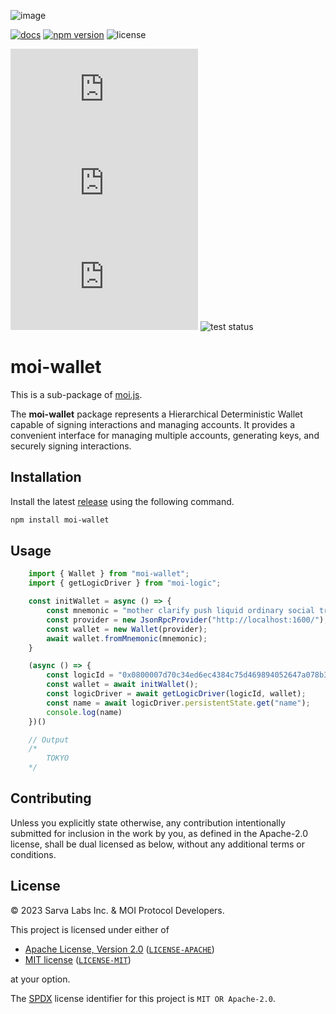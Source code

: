 ![image](https://moi-js.s3.amazonaws.com/banner.png)

[latestrelease]: https://github.com/sarvalabs/moi.js/releases/latest
[issueslink]: https://github.com/sarvalabs/moi.js/issues
[pullslink]: https://github.com/sarvalabs/moi.js/pulls
[pkgdocs]: https://docs.moi.technology/docs/build/packages/moi.js

[![docs](https://img.shields.io/badge/npm-documentation-red?style=for-the-badge)][pkgdocs]
[![npm version](https://img.shields.io/npm/v/moi.js.svg?style=for-the-badge)](https://npmjs.com/moi.js)
![license](https://img.shields.io/badge/license-MIT%2FApache--2.0-informational?style=for-the-badge)

[![latest tag](https://img.shields.io/github/v/tag/sarvalabs/moi.js?color=blue&label=latest%20tag&sort=semver&style=for-the-badge)][latestrelease]
[![issue count](https://img.shields.io/github/issues/sarvalabs/moi.js?style=for-the-badge&color=yellow)][issueslink]
[![pulls count](https://img.shields.io/github/issues-pr/sarvalabs/moi.js?style=for-the-badge&color=brightgreen)][pullslink]
![test status](https://img.shields.io/github/actions/workflow/status/sarvalabs/moi.js/test.yml?label=test&style=for-the-badge)


# moi-wallet

This is a sub-package of [moi.js](https://github.com/sarvalabs/moi.js).

The **moi-wallet** package represents a Hierarchical Deterministic Wallet capable of signing interactions and managing accounts. It provides a convenient interface for managing multiple accounts, generating keys, and securely signing interactions.

## Installation
Install the latest [release](https://github.com/sarvalabs/moi.js/releases) using the following command.

```sh
npm install moi-wallet
```

## Usage

```javascript
    import { Wallet } from "moi-wallet";
    import { getLogicDriver } from "moi-logic";

    const initWallet = async () => {
        const mnemonic = "mother clarify push liquid ordinary social track ...";
        const provider = new JsonRpcProvider("http://localhost:1600/");
        const wallet = new Wallet(provider);
        await wallet.fromMnemonic(mnemonic);
    }

    (async () => {
        const logicId = "0x0800007d70c34ed6ec4384c75d469894052647a078b33ac0f08db0d3751c1fce29a49a";
        const wallet = await initWallet();
        const logicDriver = await getLogicDriver(logicId, wallet);
        const name = await logicDriver.persistentState.get("name");
        console.log(name)
    })()

    // Output
    /*
        TOKYO
    */
```

## Contributing
Unless you explicitly state otherwise, any contribution intentionally submitted
for inclusion in the work by you, as defined in the Apache-2.0 license, shall be
dual licensed as below, without any additional terms or conditions.

## License
&copy; 2023 Sarva Labs Inc. & MOI Protocol Developers.

This project is licensed under either of
- [Apache License, Version 2.0](https://www.apache.org/licenses/LICENSE-2.0) ([`LICENSE-APACHE`](LICENSE-APACHE))
- [MIT license](https://opensource.org/licenses/MIT) ([`LICENSE-MIT`](LICENSE-MIT))

at your option.

The [SPDX](https://spdx.dev) license identifier for this project is `MIT OR Apache-2.0`.
